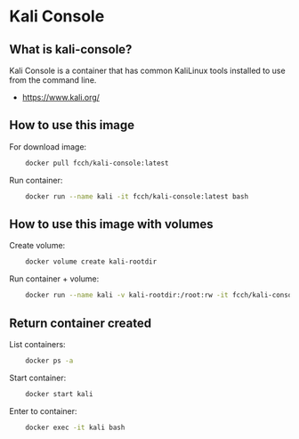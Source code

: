 # Kali Console

## What is kali-console?

Kali Console is a container that has common KaliLinux tools installed to use from the command line.

- https://www.kali.org/

## How to use this image

For download image:

```sh
    docker pull fcch/kali-console:latest
```

Run container:

```sh
    docker run --name kali -it fcch/kali-console:latest bash
```

## How to use this image with volumes

Create volume:

```sh
    docker volume create kali-rootdir
```

Run container + volume:

```sh
    docker run --name kali -v kali-rootdir:/root:rw -it fcch/kali-console:latest bash
```

## Return container created

List containers: 

```sh 
    docker ps -a
```

Start container: 

```sh
    docker start kali
```

Enter to container: 

```sh 
    docker exec -it kali bash
```
